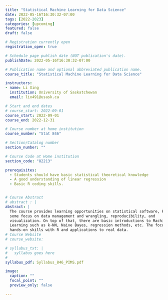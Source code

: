 ```yaml
---
title: "Statistical Machine Learning for Data Science"
date: 2022-05-16T16:30:32-07:00
tags: [2022-2023]
categories: [upcoming]
featured: false
draft: false

# Registration currently open
registration_open: true

# Schedule page publish date (NOT publication's date).
publishDate: 2022-05-16T16:30:32-07:00

# Publication name and optional abbreviated publication name.
course_title: "Statistical Machine Learning for Data Science"

instructors:
- name: Li Xing
  institution: University of Saskatchewan
  email: lix491@usask.ca

# Start and end dates
# course_start: 2022-09-01
course_start: 2022-09-01
course_end: 2022-12-31

# Course number at home institution
course_number: "Stat 846"

# Section/Catalog number
section_number: ""

# Course Code at Home institution
section_code: "82213"

prerequisites:
  - Students should have basic statistical theoretical knowledge
  - A good understanding of linear regression
  - Basic R coding skills.


# Course Abstract
# abstract : |
abstract: |
  The course provides learning opportunities on statistical software, R, with
  some focus on data management and wrangling, reproducibility, and
  visualization. On top of that, there are basic introductions to Machine
  Learning such as k-NN, Naive Bayes, regression methods, etc. The focus is on
  hands-on skills with R and applications to real data.
# Course Website
# course_website: 

# syllabus_txt: |
#   syllabus goes here
#
syllabus_pdf: Syllabus_846_PIMS.pdf

image:
  caption: ""
  focal_point: ""
  preview_only: false

---
```

